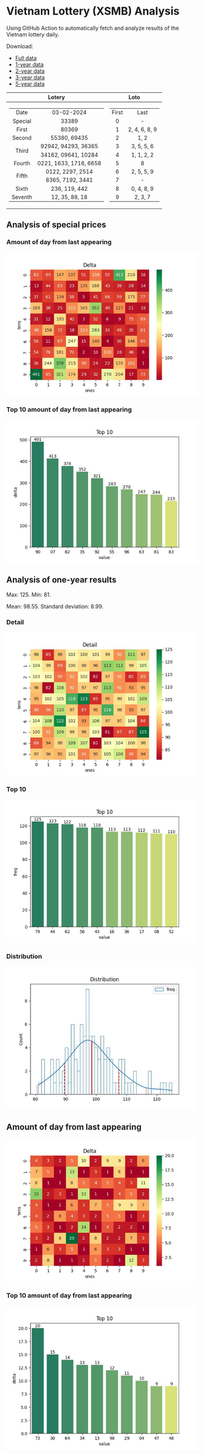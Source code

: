 # Vietnam Lottery (XSMB) Analysis

Using GitHub Action to automatically fetch and analyze results of the Vietnam lottery daily.

Download:

* [Full data](https://raw.githubusercontent.com/khiemdoan/vietnam-lottery-xsmb-analysis/main/results/xsmb.csv)
* [1-year data](https://raw.githubusercontent.com/khiemdoan/vietnam-lottery-xsmb-analysis/main/results/xsmb_1_year.csv)
* [2-year data](https://raw.githubusercontent.com/khiemdoan/vietnam-lottery-xsmb-analysis/main/results/xsmb_2_year.csv)
* [3-year data](https://raw.githubusercontent.com/khiemdoan/vietnam-lottery-xsmb-analysis/main/results/xsmb_3_year.csv)
* [5-year data](https://raw.githubusercontent.com/khiemdoan/vietnam-lottery-xsmb-analysis/main/results/xsmb_5_year.csv)

| Lotery      | Loto |
| :-----------: | :-----------: |
| <table><tr><td>Date</td><td>03-02-2024</td></tr><tr><td>Special</td><td>33389</td></tr><tr><td>First</td><td>80369</td></tr><tr><td>Second</td><td>55380, 69435</td></tr><tr><td rowspan="2">Third</td><td>92942, 94293, 36365</td></tr><tr><td>34162, 09641, 10284</td></tr><tr><td>Fourth</td><td>0221, 1633, 1716, 6658</td></tr><tr><td rowspan="2">Fifth</td><td>0122, 2297, 2514</td></tr><tr><td>8365, 7192, 3441</td></tr><tr><td>Sixth</td><td>236, 119, 442</td></tr><tr><td>Seventh</td><td>12, 35, 88, 18</td></tr></table> | <table><tr><td>First</td><td>Last</td></tr><tr><td>0</td><td>-</td></tr><tr><td>1</td><td>2, 4, 6, 8, 9</td></tr><tr><td>2</td><td>1, 2</td></tr><tr><td>3</td><td>3, 5, 5, 6</td></tr><tr><td>4</td><td>1, 1, 2, 2</td></tr><tr><td>5</td><td>8</td></tr><tr><td>6</td><td>2, 5, 5, 9</td></tr><tr><td>7</td><td>-</td></tr><tr><td>8</td><td>0, 4, 8, 9</td></tr><tr><td>9</td><td>2, 3, 7</td></tr></table> |


<h2>Analysis of special prices</h2>

<h3>Amount of day from last appearing</h3>

![Delta](images/special_delta.jpg)

<h3>Top 10 amount of day from last appearing</h3>

![Delta top 10](images/special_delta_top_10.jpg)

<h2>Analysis of one-year results</h2>

Max: 125. Min: 81.

Mean: 98.55. Standard deviation: 8.99.

<h3>Detail</h3>

![Detail](images/heatmap.jpg)

<h3>Top 10</h3>

![Top 10](images/top-10.jpg)

<h3>Distribution</h3>

![Distribution](images/distribution.jpg)

<h2>Amount of day from last appearing</h2>

![Delta](images/delta.jpg)

<h3>Top 10 amount of day from last appearing</h3>

![Delta top 10](images/delta_top_10.jpg)